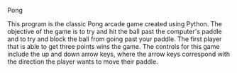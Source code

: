Pong

This program is the classic Pong arcade game created using Python. The objective of the game is to try and hit the ball past the computer's paddle and to try and block the ball from going past your paddle. The first player that is able to get three points wins the game. The controls for this game include the up and down arrow keys, where the arrow keys correspond with the direction the player wants to move their paddle.
